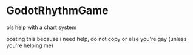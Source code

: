 # GodotRhythmGame
pls help with a chart system

posting this because i need help, do not copy or else you're gay (unless you're helping me)

